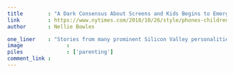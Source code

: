 ```yaml
---
title        : "A Dark Consensus About Screens and Kids Begins to Emerge in Silicon Valley"
link         : https://www.nytimes.com/2018/10/26/style/phones-children-silicon-valley.html
author       : Nellie Bowles

one_liner    : "Stories from many prominent Silicon Valley personalities and their parenting strategies around technology."
image			   : 
piles			   : ['parenting']
comment_link : 
---
```

